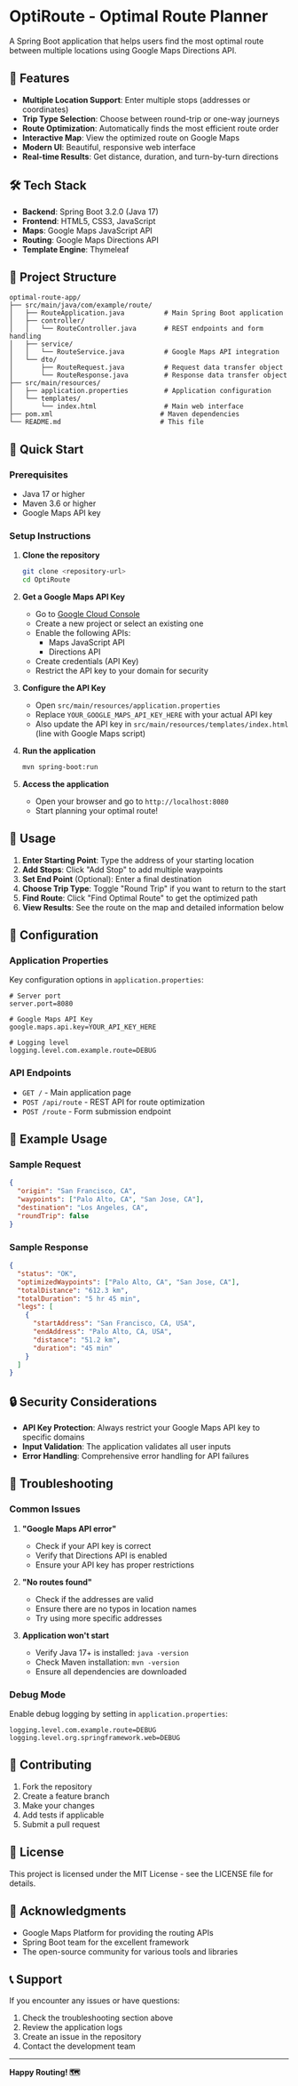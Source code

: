 # OptiRoute - Optimal Route Planner

A Spring Boot application that helps users find the most optimal route between multiple locations using Google Maps Directions API.

## 🚀 Features

- **Multiple Location Support**: Enter multiple stops (addresses or coordinates)
- **Trip Type Selection**: Choose between round-trip or one-way journeys
- **Route Optimization**: Automatically finds the most efficient route order
- **Interactive Map**: View the optimized route on Google Maps
- **Modern UI**: Beautiful, responsive web interface
- **Real-time Results**: Get distance, duration, and turn-by-turn directions

## 🛠️ Tech Stack

- **Backend**: Spring Boot 3.2.0 (Java 17)
- **Frontend**: HTML5, CSS3, JavaScript
- **Maps**: Google Maps JavaScript API
- **Routing**: Google Maps Directions API
- **Template Engine**: Thymeleaf

## 📁 Project Structure

```
optimal-route-app/
├── src/main/java/com/example/route/
│   ├── RouteApplication.java          # Main Spring Boot application
│   ├── controller/
│   │   └── RouteController.java       # REST endpoints and form handling
│   ├── service/
│   │   └── RouteService.java          # Google Maps API integration
│   └── dto/
│       ├── RouteRequest.java          # Request data transfer object
│       └── RouteResponse.java         # Response data transfer object
├── src/main/resources/
│   ├── application.properties         # Application configuration
│   └── templates/
│       └── index.html                 # Main web interface
├── pom.xml                           # Maven dependencies
└── README.md                         # This file
```

## 🚀 Quick Start

### Prerequisites

- Java 17 or higher
- Maven 3.6 or higher
- Google Maps API key

### Setup Instructions

1. **Clone the repository**
   ```bash
   git clone <repository-url>
   cd OptiRoute
   ```

2. **Get a Google Maps API Key**
   - Go to [Google Cloud Console](https://console.cloud.google.com/)
   - Create a new project or select an existing one
   - Enable the following APIs:
     - Maps JavaScript API
     - Directions API
   - Create credentials (API Key)
   - Restrict the API key to your domain for security

3. **Configure the API Key**
   - Open `src/main/resources/application.properties`
   - Replace `YOUR_GOOGLE_MAPS_API_KEY_HERE` with your actual API key
   - Also update the API key in `src/main/resources/templates/index.html` (line with Google Maps script)

4. **Run the application**
   ```bash
   mvn spring-boot:run
   ```

5. **Access the application**
   - Open your browser and go to `http://localhost:8080`
   - Start planning your optimal route!

## 📖 Usage

1. **Enter Starting Point**: Type the address of your starting location
2. **Add Stops**: Click "Add Stop" to add multiple waypoints
3. **Set End Point** (Optional): Enter a final destination
4. **Choose Trip Type**: Toggle "Round Trip" if you want to return to the start
5. **Find Route**: Click "Find Optimal Route" to get the optimized path
6. **View Results**: See the route on the map and detailed information below

## 🔧 Configuration

### Application Properties

Key configuration options in `application.properties`:

```properties
# Server port
server.port=8080

# Google Maps API Key
google.maps.api.key=YOUR_API_KEY_HERE

# Logging level
logging.level.com.example.route=DEBUG
```

### API Endpoints

- `GET /` - Main application page
- `POST /api/route` - REST API for route optimization
- `POST /route` - Form submission endpoint

## 🧪 Example Usage

### Sample Request
```json
{
  "origin": "San Francisco, CA",
  "waypoints": ["Palo Alto, CA", "San Jose, CA"],
  "destination": "Los Angeles, CA",
  "roundTrip": false
}
```

### Sample Response
```json
{
  "status": "OK",
  "optimizedWaypoints": ["Palo Alto, CA", "San Jose, CA"],
  "totalDistance": "612.3 km",
  "totalDuration": "5 hr 45 min",
  "legs": [
    {
      "startAddress": "San Francisco, CA, USA",
      "endAddress": "Palo Alto, CA, USA",
      "distance": "51.2 km",
      "duration": "45 min"
    }
  ]
}
```

## 🔒 Security Considerations

- **API Key Protection**: Always restrict your Google Maps API key to specific domains
- **Input Validation**: The application validates all user inputs
- **Error Handling**: Comprehensive error handling for API failures

## 🐛 Troubleshooting

### Common Issues

1. **"Google Maps API error"**
   - Check if your API key is correct
   - Verify that Directions API is enabled
   - Ensure your API key has proper restrictions

2. **"No routes found"**
   - Check if the addresses are valid
   - Ensure there are no typos in location names
   - Try using more specific addresses

3. **Application won't start**
   - Verify Java 17+ is installed: `java -version`
   - Check Maven installation: `mvn -version`
   - Ensure all dependencies are downloaded

### Debug Mode

Enable debug logging by setting in `application.properties`:
```properties
logging.level.com.example.route=DEBUG
logging.level.org.springframework.web=DEBUG
```

## 🤝 Contributing

1. Fork the repository
2. Create a feature branch
3. Make your changes
4. Add tests if applicable
5. Submit a pull request

## 📄 License

This project is licensed under the MIT License - see the LICENSE file for details.

## 🙏 Acknowledgments

- Google Maps Platform for providing the routing APIs
- Spring Boot team for the excellent framework
- The open-source community for various tools and libraries

## 📞 Support

If you encounter any issues or have questions:

1. Check the troubleshooting section above
2. Review the application logs
3. Create an issue in the repository
4. Contact the development team

---

**Happy Routing! 🗺️** 